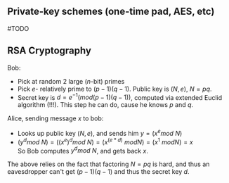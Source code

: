 ## Private-key schemes (one-time pad, AES, etc)

#TODO

## RSA Cryptography

Bob:

* Pick at random 2 large ($n$-bit) primes
* Pick $e$- relatively prime to $(p-1)(q-1)$. Public key is $(N,e)$, $N=pq$.
* Secret key is $d=e^{-1}(mod (p-1)(q-1))$, computed via extended Euclid algorithm (!!!). This step he can do, cause he knows $p$ and $q$.

Alice, sending message $x$ to bob:

* Looks up public key $(N,e)$, and sends him $y=(x^e mod\text{ }N)$
* $(y^d mod \text{ }N) = ((x^e)^d mod\text{ } N) = (x^(e*d) \text{ }mod N) = (x^1 \text{ }modN) = x$  
So Bob computes $y^d mod\text{ }N$, and gets back $x$.

The above relies on the fact that factoring $N=pq$ is hard, and thus an eavesdropper can't get $(p-1)(q-1)$ and thus the secret key $d$.